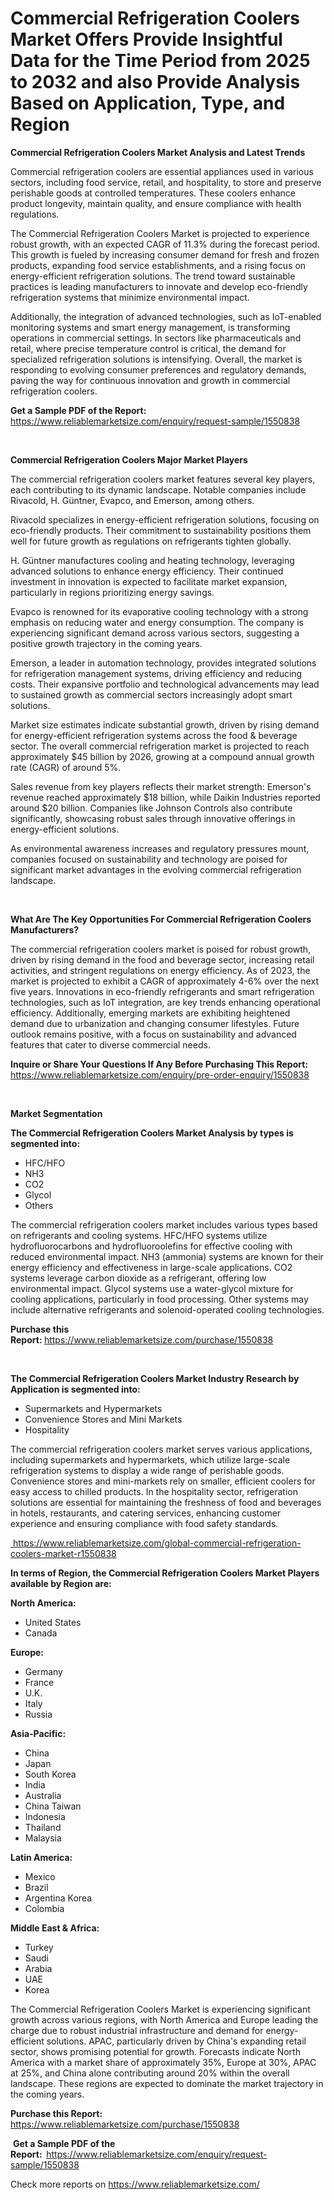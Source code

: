 <p><h1>Commercial Refrigeration Coolers Market Offers Provide Insightful Data for the Time Period from 2025 to 2032 and also Provide Analysis Based on Application, Type, and Region</h1></p><p><strong>Commercial Refrigeration Coolers Market Analysis and Latest Trends</strong></p>
<p><p>Commercial refrigeration coolers are essential appliances used in various sectors, including food service, retail, and hospitality, to store and preserve perishable goods at controlled temperatures. These coolers enhance product longevity, maintain quality, and ensure compliance with health regulations.</p><p>The Commercial Refrigeration Coolers Market is projected to experience robust growth, with an expected CAGR of 11.3% during the forecast period. This growth is fueled by increasing consumer demand for fresh and frozen products, expanding food service establishments, and a rising focus on energy-efficient refrigeration solutions. The trend toward sustainable practices is leading manufacturers to innovate and develop eco-friendly refrigeration systems that minimize environmental impact. </p><p>Additionally, the integration of advanced technologies, such as IoT-enabled monitoring systems and smart energy management, is transforming operations in commercial settings. In sectors like pharmaceuticals and retail, where precise temperature control is critical, the demand for specialized refrigeration solutions is intensifying. Overall, the market is responding to evolving consumer preferences and regulatory demands, paving the way for continuous innovation and growth in commercial refrigeration coolers.</p></p>
<p><strong>Get a Sample PDF of the Report:&nbsp;</strong> <a href="https://www.reliablemarketsize.com/enquiry/request-sample/1550838?utm_campaign=1836&utm_medium=2&utm_source=Github&utm_content=ia&utm_term=16022025&utm_id=commercial-refrigeration-coolers">https://www.reliablemarketsize.com/enquiry/request-sample/1550838</a></p>
<p>&nbsp;</p>
<p><strong>Commercial Refrigeration Coolers Major Market Players</strong></p>
<p><p>The commercial refrigeration coolers market features several key players, each contributing to its dynamic landscape. Notable companies include Rivacold, H. Güntner, Evapco, and Emerson, among others. </p><p>Rivacold specializes in energy-efficient refrigeration solutions, focusing on eco-friendly products. Their commitment to sustainability positions them well for future growth as regulations on refrigerants tighten globally. </p><p>H. Güntner manufactures cooling and heating technology, leveraging advanced solutions to enhance energy efficiency. Their continued investment in innovation is expected to facilitate market expansion, particularly in regions prioritizing energy savings.</p><p>Evapco is renowned for its evaporative cooling technology with a strong emphasis on reducing water and energy consumption. The company is experiencing significant demand across various sectors, suggesting a positive growth trajectory in the coming years.</p><p>Emerson, a leader in automation technology, provides integrated solutions for refrigeration management systems, driving efficiency and reducing costs. Their expansive portfolio and technological advancements may lead to sustained growth as commercial sectors increasingly adopt smart solutions.</p><p>Market size estimates indicate substantial growth, driven by rising demand for energy-efficient refrigeration systems across the food & beverage sector. The overall commercial refrigeration market is projected to reach approximately $45 billion by 2026, growing at a compound annual growth rate (CAGR) of around 5%.</p><p>Sales revenue from key players reflects their market strength: Emerson's revenue reached approximately $18 billion, while Daikin Industries reported around $20 billion. Companies like Johnson Controls also contribute significantly, showcasing robust sales through innovative offerings in energy-efficient solutions.</p><p>As environmental awareness increases and regulatory pressures mount, companies focused on sustainability and technology are poised for significant market advantages in the evolving commercial refrigeration landscape.</p></p>
<p>&nbsp;</p>
<p><strong>What Are The Key Opportunities For Commercial Refrigeration Coolers Manufacturers?</strong></p>
<p><p>The commercial refrigeration coolers market is poised for robust growth, driven by rising demand in the food and beverage sector, increasing retail activities, and stringent regulations on energy efficiency. As of 2023, the market is projected to exhibit a CAGR of approximately 4-6% over the next five years. Innovations in eco-friendly refrigerants and smart refrigeration technologies, such as IoT integration, are key trends enhancing operational efficiency. Additionally, emerging markets are exhibiting heightened demand due to urbanization and changing consumer lifestyles. Future outlook remains positive, with a focus on sustainability and advanced features that cater to diverse commercial needs.</p></p>
<p><strong>Inquire or Share Your Questions If Any Before Purchasing This Report:</strong> <a href="https://www.reliablemarketsize.com/enquiry/pre-order-enquiry/1550838?utm_campaign=1836&utm_medium=2&utm_source=Github&utm_content=ia&utm_term=16022025&utm_id=commercial-refrigeration-coolers">https://www.reliablemarketsize.com/enquiry/pre-order-enquiry/1550838</a></p>
<p>&nbsp;</p>
<p><strong>Market Segmentation</strong></p>
<p><strong>The Commercial Refrigeration Coolers Market Analysis by types is segmented into:</strong></p>
<p><ul><li>HFC/HFO</li><li>NH3</li><li>CO2</li><li>Glycol</li><li>Others</li></ul></p>
<p><p>The commercial refrigeration coolers market includes various types based on refrigerants and cooling systems. HFC/HFO systems utilize hydrofluorocarbons and hydrofluoroolefins for effective cooling with reduced environmental impact. NH3 (ammonia) systems are known for their energy efficiency and effectiveness in large-scale applications. CO2 systems leverage carbon dioxide as a refrigerant, offering low environmental impact. Glycol systems use a water-glycol mixture for cooling applications, particularly in food processing. Other systems may include alternative refrigerants and solenoid-operated cooling technologies.</p></p>
<p><strong>Purchase this Report:&nbsp;</strong><a href="https://www.reliablemarketsize.com/purchase/1550838?utm_campaign=1836&utm_medium=2&utm_source=Github&utm_content=ia&utm_term=16022025&utm_id=commercial-refrigeration-coolers">https://www.reliablemarketsize.com/purchase/1550838</a></p>
<p>&nbsp;</p>
<p><strong>The Commercial Refrigeration Coolers Market Industry Research by Application is segmented into:</strong></p>
<p><ul><li>Supermarkets and Hypermarkets</li><li>Convenience Stores and Mini Markets</li><li>Hospitality</li></ul></p>
<p><p>The commercial refrigeration coolers market serves various applications, including supermarkets and hypermarkets, which utilize large-scale refrigeration systems to display a wide range of perishable goods. Convenience stores and mini-markets rely on smaller, efficient coolers for easy access to chilled products. In the hospitality sector, refrigeration solutions are essential for maintaining the freshness of food and beverages in hotels, restaurants, and catering services, enhancing customer experience and ensuring compliance with food safety standards.</p></p>
<p><a href="https://www.reliablemarketsize.com/global-commercial-refrigeration-coolers-market-r1550838?utm_campaign=1836&utm_medium=2&utm_source=Github&utm_content=ia&utm_term=16022025&utm_id=commercial-refrigeration-coolers">&nbsp;https://www.reliablemarketsize.com/global-commercial-refrigeration-coolers-market-r1550838</a></p>
<p><strong>In terms of Region, the Commercial Refrigeration Coolers Market Players available by Region are:</strong></p>
<p>
    <p> <strong> North America: </strong>
        <ul>
            <li>United States</li>
            <li>Canada</li>
        </ul>
        </p> 
    <p> <strong> Europe: </strong>
        <ul>
            <li>Germany</li>
            <li>France</li>
            <li>U.K.</li>
            <li>Italy</li>
            <li>Russia</li>
        </ul>
        </p> 
    <p> <strong> Asia-Pacific: </strong>
        <ul>
            <li>China</li>
            <li>Japan</li>
            <li>South Korea</li>
            <li>India</li>
            <li>Australia</li>
            <li>China Taiwan</li>
            <li>Indonesia</li>
            <li>Thailand</li>
            <li>Malaysia</li>
        </ul>
        </p> 
    <p> <strong> Latin America: </strong>
        <ul>
            <li>Mexico</li>
            <li>Brazil</li>
            <li>Argentina Korea</li>
            <li>Colombia</li>
        </ul>
        </p> 
    <p> <strong> Middle East & Africa: </strong>
        <ul>
            <li>Turkey</li>
            <li>Saudi</li>
            <li>Arabia</li>
            <li>UAE</li>
            <li>Korea</li>
        </ul>
    </p>
    </p>
<p><p>The Commercial Refrigeration Coolers Market is experiencing significant growth across various regions, with North America and Europe leading the charge due to robust industrial infrastructure and demand for energy-efficient solutions. APAC, particularly driven by China's expanding retail sector, shows promising potential for growth. Forecasts indicate North America with a market share of approximately 35%, Europe at 30%, APAC at 25%, and China alone contributing around 20% within the overall landscape. These regions are expected to dominate the market trajectory in the coming years.</p></p>
<p><strong>Purchase this Report: </strong><a href="https://www.reliablemarketsize.com/purchase/1550838?utm_campaign=1836&utm_medium=2&utm_source=Github&utm_content=ia&utm_term=16022025&utm_id=commercial-refrigeration-coolers">https://www.reliablemarketsize.com/purchase/1550838</a></p>
<p>&nbsp;<strong>Get a Sample PDF of the Report:&nbsp;&nbsp;</strong><a href="https://www.reliablemarketsize.com/enquiry/request-sample/1550838?utm_campaign=1836&utm_medium=2&utm_source=Github&utm_content=ia&utm_term=16022025&utm_id=commercial-refrigeration-coolers">https://www.reliablemarketsize.com/enquiry/request-sample/1550838</a></p>
<p><strong></strong></p>
<p>Check more reports on <a href="https://www.reliablemarketsize.com/?utm_campaign=1836&utm_medium=2&utm_source=Github&utm_content=ia&utm_term=16022025&utm_id=commercial-refrigeration-coolers">https://www.reliablemarketsize.com/</a></p>